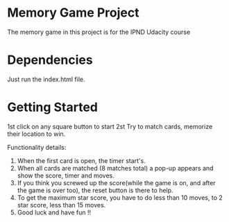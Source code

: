 # Memory Game Project #

The memory game in this project is for the IPND Udacity course

# Dependencies #

Just run the index.html file.

# Getting Started #

1st click on any square button to start
2st Try to match cards, memorize their location to win.

Functionality details:

1. When the first card is open, the timer start's.
2. When all cards are matched (8 matches total) a pop-up appears and show the score, timer and moves.
3. If you think you screwed up the score(while the game is on, and after the game is over too), the reset button is there to help.
4. To get the maximum star score, you have to do less than 10 moves, to 2 star score, less than 15 moves.
5. Good luck and have fun !!

